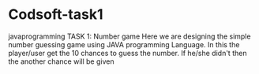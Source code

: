 # Codsoft-task1
javaprogramming
TASK 1: Number game 
Here we are designing the simple number guessing game using JAVA programming Language.
In this the player/user get the 10 chances to guess the number. If he/she didn't then the another chance will be given
